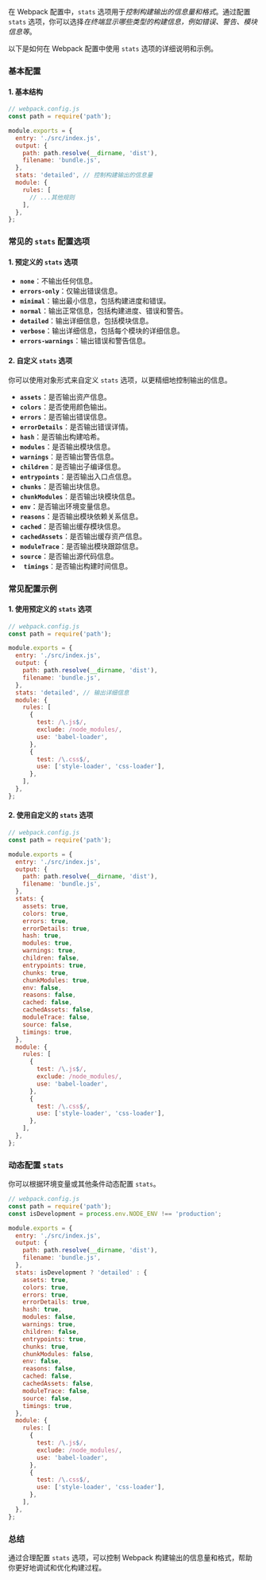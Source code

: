 在 Webpack 配置中，`stats` 选项用于*控制构建输出的信息量和格式*。通过配置 `stats` 选项，你可以选择*在终端显示哪些类型的构建信息，例如错误、警告、模块信息等*。

以下是如何在 Webpack 配置中使用 `stats` 选项的详细说明和示例。

### 基本配置

#### 1. 基本结构

```javascript
// webpack.config.js
const path = require('path');

module.exports = {
  entry: './src/index.js',
  output: {
    path: path.resolve(__dirname, 'dist'),
    filename: 'bundle.js',
  },
  stats: 'detailed', // 控制构建输出的信息量
  module: {
    rules: [
      // ...其他规则
    ],
  },
};
```

### 常见的 `stats` 配置选项

#### 1. 预定义的 `stats` 选项

- **`none`**：不输出任何信息。
- **`errors-only`**：仅输出错误信息。
- **`minimal`**：输出最小信息，包括构建进度和错误。
- **`normal`**：输出正常信息，包括构建进度、错误和警告。
- **`detailed`**：输出详细信息，包括模块信息。
- **`verbose`**：输出详细信息，包括每个模块的详细信息。
- **`errors-warnings`**：输出错误和警告信息。

#### 2. 自定义 `stats` 选项

你可以使用对象形式来自定义 `stats` 选项，以更精细地控制输出的信息。

- **`assets`**：是否输出资产信息。
- **`colors`**：是否使用颜色输出。
- **`errors`**：是否输出错误信息。
- **`errorDetails`**：是否输出错误详情。
- **`hash`**：是否输出构建哈希。
- **`modules`**：是否输出模块信息。
- **`warnings`**：是否输出警告信息。
- **`children`**：是否输出子编译信息。
- **`entrypoints`**：是否输出入口点信息。
- **`chunks`**：是否输出块信息。
- **`chunkModules`**：是否输出块模块信息。
- **`env`**：是否输出环境变量信息。
- **`reasons`**：是否输出模块依赖关系信息。
- **`cached`**：是否输出缓存模块信息。
- **`cachedAssets`**：是否输出缓存资产信息。
- **`moduleTrace`**：是否输出模块跟踪信息。
- **`source`**：是否输出源代码信息。
- **` timings`**：是否输出构建时间信息。

### 常见配置示例

#### 1. 使用预定义的 `stats` 选项

```javascript
// webpack.config.js
const path = require('path');

module.exports = {
  entry: './src/index.js',
  output: {
    path: path.resolve(__dirname, 'dist'),
    filename: 'bundle.js',
  },
  stats: 'detailed', // 输出详细信息
  module: {
    rules: [
      {
        test: /\.js$/,
        exclude: /node_modules/,
        use: 'babel-loader',
      },
      {
        test: /\.css$/,
        use: ['style-loader', 'css-loader'],
      },
    ],
  },
};
```

#### 2. 使用自定义的 `stats` 选项

```javascript
// webpack.config.js
const path = require('path');

module.exports = {
  entry: './src/index.js',
  output: {
    path: path.resolve(__dirname, 'dist'),
    filename: 'bundle.js',
  },
  stats: {
    assets: true,
    colors: true,
    errors: true,
    errorDetails: true,
    hash: true,
    modules: true,
    warnings: true,
    children: false,
    entrypoints: true,
    chunks: true,
    chunkModules: true,
    env: false,
    reasons: false,
    cached: false,
    cachedAssets: false,
    moduleTrace: false,
    source: false,
    timings: true,
  },
  module: {
    rules: [
      {
        test: /\.js$/,
        exclude: /node_modules/,
        use: 'babel-loader',
      },
      {
        test: /\.css$/,
        use: ['style-loader', 'css-loader'],
      },
    ],
  },
};
```

### 动态配置 `stats`

你可以根据环境变量或其他条件动态配置 `stats`。

```javascript
// webpack.config.js
const path = require('path');
const isDevelopment = process.env.NODE_ENV !== 'production';

module.exports = {
  entry: './src/index.js',
  output: {
    path: path.resolve(__dirname, 'dist'),
    filename: 'bundle.js',
  },
  stats: isDevelopment ? 'detailed' : {
    assets: true,
    colors: true,
    errors: true,
    errorDetails: true,
    hash: true,
    modules: false,
    warnings: true,
    children: false,
    entrypoints: true,
    chunks: true,
    chunkModules: false,
    env: false,
    reasons: false,
    cached: false,
    cachedAssets: false,
    moduleTrace: false,
    source: false,
    timings: true,
  },
  module: {
    rules: [
      {
        test: /\.js$/,
        exclude: /node_modules/,
        use: 'babel-loader',
      },
      {
        test: /\.css$/,
        use: ['style-loader', 'css-loader'],
      },
    ],
  },
};
```

### 总结

通过合理配置 `stats` 选项，可以控制 Webpack 构建输出的信息量和格式，帮助你更好地调试和优化构建过程。